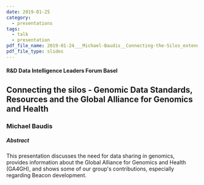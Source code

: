 ```yaml
---
date: 2019-01-25
category:
  - presentations
tags:
  - talk
  - presentation
pdf_file_name: 2019-01-24___Michael-Baudis__Connecting-the-Silos_extended__Nextlevel-LifeSciences-Basel.pdf
pdf_file_type: slides
---
```


#### R&D Data Intelligence Leaders Forum Basel
## Connecting the silos - Genomic Data Standards, Resources and the Global Alliance for Genomics and Health
### Michael Baudis

##### Abstract

This presentation discusses the need for data sharing in genomics, provides information about the Global Alliance for Genomics and Health (GA4GH), and shows some of our group's contributions, especially regarding Beacon development.
